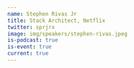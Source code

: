 ```yaml
---
name: Stephen Rivas Jr
title: Stack Architect, Netflix
twitter: sprjrx
image: img/speakers/stephen-rivas.jpeg
is-podcast: true
is-event: true
current: true
---
```

